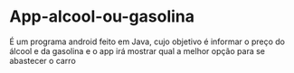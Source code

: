 # App-alcool-ou-gasolina
É um programa android feito em Java, cujo objetivo é informar o preço do álcool e da gasolina e o app irá mostrar qual a melhor opção para se abastecer o carro
